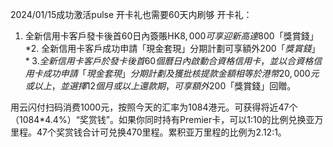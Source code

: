 2024/01/15成功激活pulse 开卡礼也需要60天内刷够
开卡礼：
1. 全新信用卡客戶發卡後首60日內簽賬HK$8,000可享迎新高達$800「獎賞錢」
*2. 全新信用卡客戶成功申請「現金套現」分期計劃可享額外$200「獎賞錢」
*3. 全新信用卡客戶於發卡後首60個曆日內啟動合資格信用卡，並以合資格信用卡成功申請「現金套現」分期計劃及獲批核提款金額相等於港幣20,000元或以上，並選擇12個月或以上還款期，可享額外$200「獎賞錢」回贈。

用云闪付扫码消费1000元，按照今天的汇率为1084港元。可获得将近47个（1084*4.4%）“奖赏钱”。如果你同时持有Premier卡，可以1:10的比例兑换亚万里程。47个奖赏钱合计可兑换470里程。累积亚万里程的比例为2.12:1。
